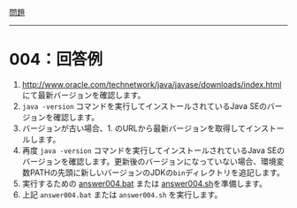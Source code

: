 [問題](../README.md)

***
# 004：回答例

1. http://www.oracle.com/technetwork/java/javase/downloads/index.html にて最新バージョンを確認します。
2. `java -version` コマンドを実行してインストールされているJava SEのバージョンを確認します。
3. バージョンが古い場合、1. のURLから最新バージョンを取得してインストールします。
4. 再度 `java -version` コマンドを実行してインストールされているJava SEのバージョンを確認します。更新後のバージョンになっていない場合、環境変数PATHの先頭に新しいバージョンのJDKの`bin`ディレクトリを追記します。
5. 実行するための [answer004.bat](answer004.bat) または [answer004.sh](answer004.sh)を準備します。
6. 上記 `answer004.bat` または `answer004.sh` を実行します。

